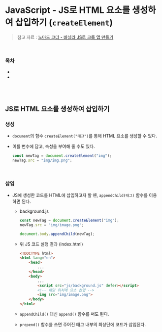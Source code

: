 # JavaScript - JS로 HTML 요소를 생성하여 삽입하기 (<code>createElement</code>)

> 참고 자료 : <a href="https://nomadcoders.co/javascript-for-beginners">노마드 코더 - 바닐라 JS로 크롬 앱 만들기</a>

<br/>

### 목차

- <a href=""></a>
- <a href=""></a>

<br/><br/>

## JS로 HTML 요소를 생성하여 삽입하기

### 생성

- <code>document</code>의 함수 <code>createElement("태그")</code>를 통해 HTML 요소를 생성할 수 있다.

- 이를 변수에 담고, 속성을 부여해 줄 수도 있다.

    ```javascript
    const newTag = document.createElement("img");
    newTag.src = "img/img.png";
    ```

<br/>

### 삽입

- JS에 생성한 코드를 HTML에 삽입하고자 할 떈, <code>appendChild(태그)</code> 함수를 이용하면 된다.

    - background.js

        ```javascript
        const newTag = document.createElement("img");
        newTag.src = "img/image.png";

        document.body.appendChild(newTag);
        ```

    - 위 JS 코드 실행 결과 (index.html)

        ```html
        <!DOCTYPE html>
        <html lang="en">
            <head>
                ...
            </head>
            <body>
                ...
                <script src="js/background.js" defer></script>
                <!-- 해당 위치에 요소 삽입 -->
                <img src="img/image.png">
            </body>
        </html>

        ```

    - <code>appendChild()</code> 대신 <code>append()</code> 함수를 써도 된다.

    - <code>prepend()</code> 함수를 쓰면 주어진 태그 내부의 최상단에 코드가 삽입된다.